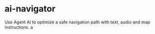 # ai-navigator
Use Agent AI to optimize a safe navigation path with text, audio and map instructions. a
